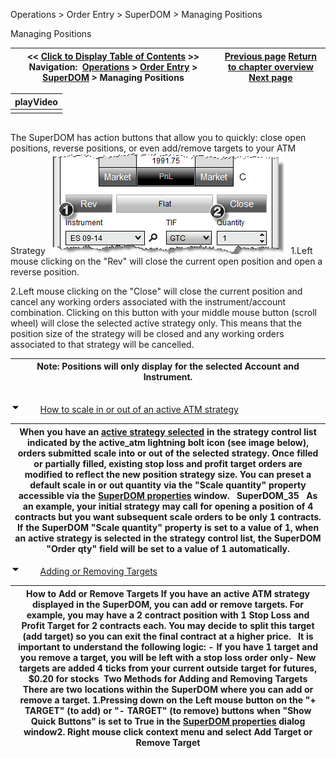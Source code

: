 ﻿
Operations \> Order Entry \> SuperDOM \> Managing Positions

Managing Positions

| \<\< [Click to Display Table of Contents](managing_positions_superdom.md) \>\> **Navigation:**     [Operations](operations.md) \> [Order Entry](order_entry.md) \> [SuperDOM](superdom.md) \> Managing Positions | [Previous page](modifying_and_cancelling_orders_superdom.md) [Return to chapter overview](superdom.md) [Next page](using_superdom_columns.md) |
| --- | --- |

| playVideo |
| --- |
|  |
## 
The SuperDOM has action buttons that allow you to quickly: close open positions, reverse positions, or even add/remove targets to your ATM Strategy
 
![SuperDOM_34](superdom_34.png)
 
1\.Left mouse clicking on the "Rev" will close the current open position and open a reverse position.

2\.Left mouse clicking on the "Close" will close the current position and cancel any working orders associated with the instrument/account combination. Clicking on this button with your middle mouse button (scroll wheel) will close the selected active strategy only. This means that the position size of the strategy will be closed and any working orders associated to that strategy will be cancelled.


| Note: Positions will only display for the selected Account and Instrument. |
| --- |
## 
![tog_minus](tog_minus.gif)        [How to scale in or out of an active ATM strategy](javascript:HMToggle('toggle','HowToScaleInOrOutOfAnActiveAtmStrategy','HowToScaleInOrOutOfAnActiveAtmStrategy_ICON'))

| When you have an [active strategy selected](atm_strategy_selection_mode.md) in the strategy control list indicated by the active_atm lightning bolt icon (see image below), orders submitted scale into or out of the selected strategy. Once filled or partially filled, existing stop loss and profit target orders are modified to reflect the new position strategy size. You can preset a default scale in or out quantity via the "Scale quantity" property accessible via the [SuperDOM properties](properties_superdom.md) window.    SuperDOM_35   As an example, your initial strategy may call for opening a position of 4 contracts but you want subsequent scale orders to be only 1 contracts. If the SuperDOM "Scale quantity" property is set to a value of 1, when an active strategy is selected in the strategy control list, the SuperDOM "Order qty" field will be set to a value of 1 automatically. |
| --- |
![tog_minus](tog_minus.gif)        [Adding or Removing Targets](javascript:HMToggle('toggle','AddingOrRemovingTargets','AddingOrRemovingTargets_ICON'))

| How to Add or Remove Targets If you have an active ATM strategy displayed in the SuperDOM, you can add or remove targets. For example, you may have a 2 contract position with 1 Stop Loss and Profit Target for 2 contracts each. You may decide to split this target (add target) so you can exit the final contract at a higher price.   It is important to understand the following logic: - If you have 1 target and you remove a target, you will be left with a stop loss order only- New targets are added 4 ticks from your current outside target for futures, $0\.20 for stocks  Two Methods for Adding and Removing Targets There are two locations within the SuperDOM where you can add or remove a target. 1\.Pressing down on the Left mouse button on the "\+ TARGET" (to add) or "\- TARGET" (to remove) buttons when "Show Quick Buttons" is set to True in the [SuperDOM properties](properties_superdom.md) dialog window2\. Right mouse click context menu and select Add Target or Remove Target |
| --- |

